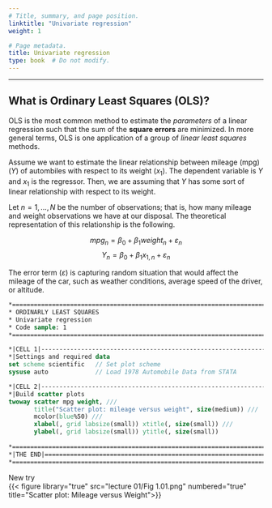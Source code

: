 ```yaml
---
# Title, summary, and page position.
linktitle: "Univariate regression"
weight: 1

# Page metadata.
title: Univariate regression
type: book  # Do not modify.
---
```


---
## What is Ordinary Least Squares (OLS)?

OLS is the most common method to estimate the *parameters* of a linear regression such that the sum of the **square errors** are minimized. In more general terms, OLS is one application of a group of *linear least squares* methods.

Assume we want to estimate the linear relationship between mileage (mpg) $(Y)$ of autombiles with respect to its weight $(x_1)$. The dependent variable is $Y$ and $x_1$ is the regressor. Then, we are assuming that $Y$ has some sort of linear relationship with respect to its weight.

Let $n = 1,...,N$ be the number of observations; that is, how many mileage and weight observations we have at our disposal. The theoretical representation of this relationship is the following.

$$ mpg_n = \beta_0 + \beta_1 weight_n + \varepsilon_n  $$
$$ Y_n = \beta_0 + \beta_1 x_{1,n} + \varepsilon_n $$

The error term $(\varepsilon)$ is capturing random situation that would affect the mileage of the car, such as weather conditions, average speed of the driver, or altitude. 


```stata
*==============================================================================*
* ORDINARLY LEAST SQUARES
* Univariate regression
* Code sample: 1
*==============================================================================*

*|CELL 1|----------------------------------------------------------------------*
*|Settings and required data
set scheme scientific	// Set plot scheme
sysuse auto				// Load 1978 Automobile Data from STATA

*|CELL 2|----------------------------------------------------------------------*
*|Build scatter plots
twoway scatter mpg weight, ///
	   title("Scatter plot: mileage versus weight", size(medium)) ///
	   mcolor(blue%50) ///
	   xlabel(, grid labsize(small)) xtitle(, size(small)) ///
	   ylabel(, grid labsize(small)) ytitle(, size(small))
	   
*==============================================================================*
*|THE END|=====================================================================*
*==============================================================================*
```
New try  
{{< figure library="true" src="lecture 01/Fig 1.01.png" numbered="true" title="Scatter plot: Mileage versus Weight">}}  


